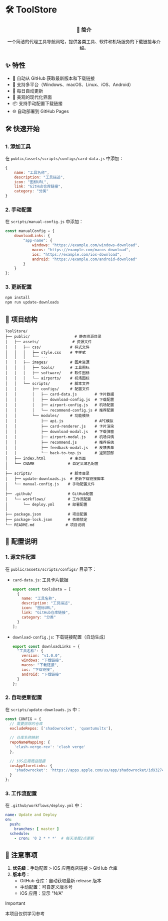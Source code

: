 # 🛠️ ToolStore

<div align="center">
  <h3>📖 简介</h3>
  <p>一个简洁的代理工具导航网站，提供各类工具、软件和机场服务的下载链接与介绍。</p>
</div>

## ✨ 特性

- 🚀 自动从 GitHub 获取最新版本和下载链接
- 📱 支持多平台（Windows、macOS、Linux、iOS、Android）
- 🔄 每日自动更新
- 🎨 美观的现代化界面
- 📦 支持手动配置下载链接
- 🌐 自动部署到 GitHub Pages

## 🛠️ 快速开始

### 1. 添加工具

在 `public/assets/scripts/configs/card-data.js` 中添加：

```javascript
{
    name: "工具名称",
    description: "工具描述",
    icon: "图标URL",
    link: "GitHub仓库链接",
    category: "分类"
}
```

### 2. 手动配置

在 `scripts/manual-config.js` 中添加：

```javascript
const manualConfig = {
    downloadLinks: {
        "app-name": {
            windows: "https://example.com/windows-download",
            macos: "https://example.com/macos-download",
            ios: "https://example.com/ios-download",
            android: "https://example.com/android-download"
        }
    }
};
```

### 3. 更新配置

```bash
npm install
npm run update-downloads
```

## 📂 项目结构

```
ToolStore/
├── public/                    # 静态资源目录
│   ├── assets/               # 资源文件
│   │   ├── css/             # 样式文件
│   │   │   ├── style.css    # 主样式
│   │   │   └── ...
│   │   ├── images/          # 图片资源
│   │   │   ├── tools/       # 工具图标
│   │   │   ├── software/    # 软件图标
│   │   │   └── airports/    # 机场图标
│   │   └── scripts/         # 脚本文件
│   │       ├── configs/     # 配置文件
│   │       │   ├── card-data.js        # 卡片数据
│   │       │   ├── download-config.js  # 下载配置
│   │       │   ├── airport-config.js   # 机场配置
│   │       │   └── recommend-config.js # 推荐配置
│   │       └── modules/     # 功能模块
│   │           ├── api.js              # API模拟
│   │           ├── card-renderer.js    # 卡片渲染
│   │           ├── download-modal.js   # 下载弹窗
│   │           ├── airport-modal.js    # 机场详情
│   │           ├── recommend.js        # 推荐系统
│   │           ├── feedback-modal.js   # 反馈表单
│   │           └── back-to-top.js      # 返回顶部
│   ├── index.html           # 主页面
│   └── CNAME               # 自定义域名配置
│
├── scripts/                 # 脚本目录
│   ├── update-downloads.js  # 更新下载链接脚本
│   └── manual-config.js    # 手动配置文件
│
├── .github/                # GitHub配置
│   └── workflows/          # 工作流配置
│       └── deploy.yml      # 部署配置
│
├── package.json            # 项目配置
├── package-lock.json       # 依赖锁定
└── README.md              # 项目说明
```

## 📝 配置说明

### 1. 源文件配置

在 `public/assets/scripts/configs/` 目录下：

- `card-data.js`: 工具卡片数据
  ```javascript
  export const toolsData = [
    {
      name: "工具名称",
      description: "工具描述",
      icon: "图标URL",
      link: "GitHub仓库链接",
      category: "分类"
    }
  ];
  ```

- `download-config.js`: 下载链接配置（自动生成）
  ```javascript
  export const downloadLinks = {
    "工具名称": {
      version: "v1.0.0",
      windows: "下载链接",
      macos: "下载链接",
      ios: "下载链接",
      android: "下载链接"
    }
  };
  ```

### 2. 自动更新配置

在 `scripts/update-downloads.js` 中：

```javascript
const CONFIG = {
  // 需要排除的仓库
  excludeRepos: ['shadowrocket', 'quantumultx'],
  
  // 仓库名称映射
  repoNameMapping: {
    'clash-verge-rev': 'clash verge'
  },
  
  // iOS应用商店链接
  iosAppStoreLinks: {
    'shadowrocket': 'https://apps.apple.com/us/app/shadowrocket/id932747118'
  }
};
```

### 3. 工作流配置

在 `.github/workflows/deploy.yml` 中：

```yaml
name: Update and Deploy
on:
  push:
    branches: [ master ]
  schedule:
    - cron: '0 2 * * *'  # 每天凌晨2点更新
```

## 📝 注意事项

1. **优先级**：手动配置 > iOS 应用商店链接 > GitHub 仓库
2. **版本号**：
   - GitHub 仓库：自动获取最新 release 版本
   - 手动配置：可自定义版本号
   - iOS 应用：显示 "N/A"

> [!IMPORTANT]
> 本项目仅供学习参考

